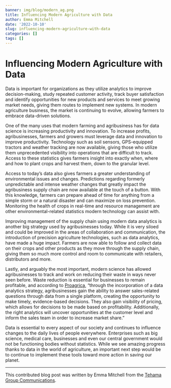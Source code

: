 ```yaml
---
banner: img/blog/modern_ag.png
title: Influencing Modern Agriculture with Data
author: Emma Mitchell
date: '2022-10-10'
slug: influencing-modern-agriculture-with-data
categories: []
tags: []
---
```


# Influencing Modern Agriculture with Data

Data is important for organizations as they utilize analytics to improve decision-making, study repeated customer activity, track buyer satisfaction and identify opportunities for new products and services to meet growing market needs, giving them routes to implement new systems. In modern agriculture business, the market is continuing to evolve, allowing farmers to embrace data-driven solutions.

One of the many uses that modern farming and agribusiness has for data science is increasing productivity and innovation. To increase profits, agribusinesses, farmers and growers must leverage data and innovation to improve productivity. Technology such as soil sensors, GPS-equipped tractors and weather tracking are now available, giving those who utilize them unprecedented visibility into operations that are difficult to track. Access to these statistics gives farmers insight into exactly when, where and how to plant crops and harvest them, down to the granular level.

Access to today’s data also gives farmers a greater understanding of environmental issues and changes. Predictions regarding formerly unpredictable and intense weather changes that greatly impact the agribusiness supply chain are now available at the touch of a button. With this knowledge, farmers can prepare ahead of time for anything from a simple storm or a natural disaster and can maximize on loss prevention. Monitoring the health of crops in real-time and resource management are other environmental-related statistics modern technology can assist with.

Improving management of the supply chain using modern data analytics is another big strategy used by agribusinesses today. While it is very siloed and could be improved in the areas of collaboration and communication, the introduction of precision agriculture technologies, such as data analytics, have made a huge impact. Farmers are now able to follow and collect data on their crops and other products as they move through the supply chain, giving them so much more control and room to communicate with retailers, distributors and more. 

Lastly, and arguably the most important, modern science has allowed agribusinesses to track and work on reducing their waste in ways never seen before. Waste reduction is essential for businesses to remain profitable, and according to [Proagrica](https://proagrica.com/news/how-data-analytics-is-transforming-agriculture/), “through the incorporation of a data analytics strategy, agribusinesses gain the ability to answer sales-related questions through data from a single platform, creating the opportunity to make timely, evidence-based decisions. They also gain visibility of pricing, which allows for decisions to be made based on profitability. Additionally, the right analytics will uncover opportunities at the customer level and inform the sales team in order to increase market share.”

Data is essential to every aspect of our society and continues to influence changes to the daily lives of people everywhere. Enterprises such as big science, medical care, businesses and even our central government would not be functioning bodies without statistics. While we see amazing progress thanks to data in the world of agriculture, an important next step would be to continue to implement these tools toward more action in saving our planet.


----

This contributed blog post was written by Emma Mitchell from the [Tehama Group Communications](http://tehamagrouppr.com/). 

